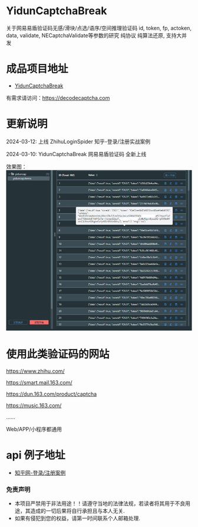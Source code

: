 # YidunCaptchaBreak
关于网易易盾验证码无感/滑块/点选/语序/空间推理验证码 id, token, fp, actoken, data, validate, NECaptchaValidate等参数的研究 纯协议 纯算法还原, 支持大并发

# 成品项目地址
* [YidunCaptchaBreak](https://github.com/aidencaptcha/YidunCaptchaBreak)


有需求请访问：https://decodecaptcha.com


# 更新说明
2024-03-12: 上线 ZhihuLoginSpider 知乎-登录/注册实战案例

2024-03-10: YidunCaptchaBreak 网易易盾验证码 全新上线


效果图：
![image](https://github.com/aidencaptcha/YidunCaptchaBreak/blob/main/examples/100_successful.jpg)

# 使用此类验证码的网站

https://www.zhihu.com/

https://smart.mail.163.com/

https://dun.163.com/product/captcha

https://music.163.com/

......

Web/APP/小程序都通用

# api 例子地址

* [知乎网-登录/注册案例](https://github.com/aidencaptcha/HuXiuSpider)




### 免责声明
* 本项目严禁用于非法用途！！请遵守当地的法律法规，若读者将其用于不良用途，其造成的一切后果将自行承担且与本人无关.
* 如果有侵犯到您的权益，请第一时间联系个人邮箱处理.
